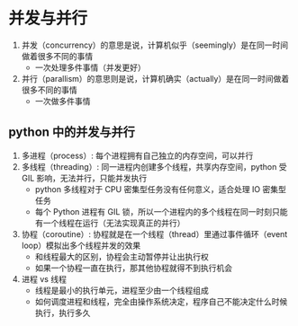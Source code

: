 # 并发与并行

1. 并发（concurrency）的意思是说，计算机似乎（seemingly）是在同一时间做着很多不同的事情
   - 一次处理多件事情（并发更好）
2. 并行（parallism）的意思则是说，计算机确实（actually）是在同一时间做着很多不同的事情
   - 一次做多件事情

## python 中的并发与并行

1. 多进程（process）: 每个进程拥有自己独立的内存空间，可以并行
2. 多线程（threading）: 同一进程内创建多个线程，共享内存空间，python 受 GIL 影响，无法并行，只能并发执行
   - python 多线程对于 CPU 密集型任务没有任何意义，适合处理 IO 密集型任务
   - 每个 Python 进程有 GIL 锁，所以一个进程内的多个线程在同一时刻只能有一个线程在运行（无法实现真正的并行）
3. 协程（coroutine）: 协程就是在一个线程（thread）里通过事件循环（event loop）模拟出多个线程并发的效果
   - 和线程最大的区别，协程会主动暂停并让出执行权
   - 如果一个协程一直在执行，那其他协程就得不到执行机会
4. 进程 vs 线程
   - 线程是最小的执行单元，进程至少由一个线程组成
   - 如何调度进程和线程，完全由操作系统决定，程序自己不能决定什么时候执行，执行多久
